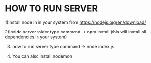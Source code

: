 # HOW TO RUN SERVER

1)Install node in in your system from https://nodejs.org/en/download/

2)Inside server folder type command -> npm install  (this will install all dependencies in your system)

3) now to run server type command -> node index.js

4) You can also install nodemon